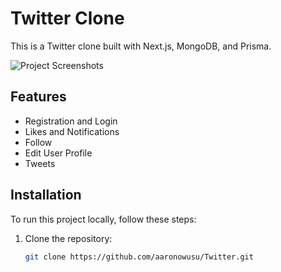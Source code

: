 # Twitter Clone

This is a Twitter clone built with Next.js, MongoDB, and Prisma.

![Project Screenshots](screenshots/screenshot.png)

## Features

- Registration and Login
- Likes and Notifications
- Follow
- Edit User Profile
- Tweets

## Installation

To run this project locally, follow these steps:

1. Clone the repository:

   ```bash
   git clone https://github.com/aaronowusu/Twitter.git
